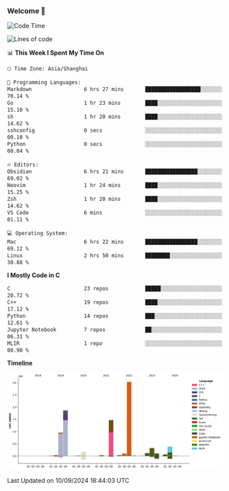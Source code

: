 ### Welcome 👋

<!--START_SECTION:waka-->
![Code Time](http://img.shields.io/badge/Code%20Time-1%2C560%20hrs%2026%20mins-blue)

![Lines of code](https://img.shields.io/badge/From%20Hello%20World%20I%27ve%20Written-8.7%20million%20lines%20of%20code-blue)

📊 **This Week I Spent My Time On** 

```text
🕑︎ Time Zone: Asia/Shanghai

💬 Programming Languages: 
Markdown                 6 hrs 27 mins       ██████████████████░░░░░░░   70.14 % 
Go                       1 hr 23 mins        ████░░░░░░░░░░░░░░░░░░░░░   15.10 % 
sh                       1 hr 20 mins        ████░░░░░░░░░░░░░░░░░░░░░   14.62 % 
sshconfig                0 secs              ░░░░░░░░░░░░░░░░░░░░░░░░░   00.10 % 
Python                   0 secs              ░░░░░░░░░░░░░░░░░░░░░░░░░   00.04 % 

🔥 Editors: 
Obsidian                 6 hrs 21 mins       █████████████████░░░░░░░░   69.02 % 
Neovim                   1 hr 24 mins        ████░░░░░░░░░░░░░░░░░░░░░   15.25 % 
Zsh                      1 hr 20 mins        ████░░░░░░░░░░░░░░░░░░░░░   14.62 % 
VS Code                  6 mins              ░░░░░░░░░░░░░░░░░░░░░░░░░   01.11 % 

💻 Operating System: 
Mac                      6 hrs 22 mins       █████████████████░░░░░░░░   69.12 % 
Linux                    2 hrs 50 mins       ████████░░░░░░░░░░░░░░░░░   30.88 % 
```

**I Mostly Code in C** 

```text
C                        23 repos            █████░░░░░░░░░░░░░░░░░░░░   20.72 % 
C++                      19 repos            ████░░░░░░░░░░░░░░░░░░░░░   17.12 % 
Python                   14 repos            ███░░░░░░░░░░░░░░░░░░░░░░   12.61 % 
Jupyter Notebook         7 repos             ██░░░░░░░░░░░░░░░░░░░░░░░   06.31 % 
MLIR                     1 repo              ░░░░░░░░░░░░░░░░░░░░░░░░░   00.90 % 
```



**Timeline**

![Lines of Code chart](https://raw.githubusercontent.com/Bohan-hu/Bohan-hu/master/assets/bar_graph.png)


 Last Updated on 10/09/2024 18:44:03 UTC
<!--END_SECTION:waka-->



